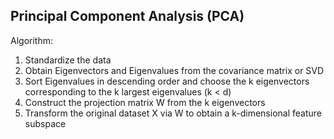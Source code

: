 ## Principal Component Analysis (PCA) 

Algorithm: 
1. Standardize the data
2. Obtain Eigenvectors and Eigenvalues from the covariance matrix or SVD
3. Sort Eigenvalues in descending order and choose the k eigenvectors corresponding to the k largest eigenvalues (k < d)
4. Construct the projection matrix W from the k eigenvectors
5. Transform the original dataset X via W to obtain a k-dimensional feature subspace



